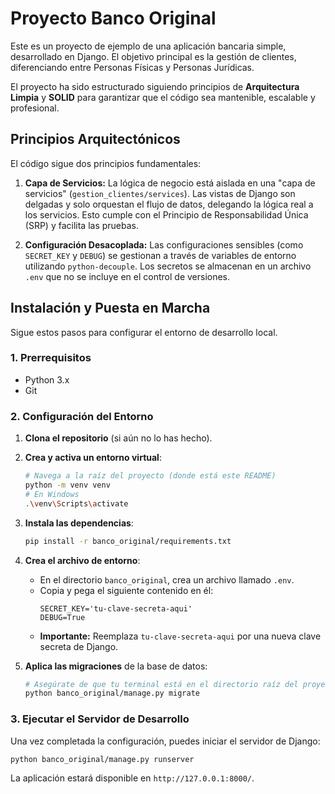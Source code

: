 # Proyecto Banco Original

Este es un proyecto de ejemplo de una aplicación bancaria simple, desarrollado en Django. El objetivo principal es la gestión de clientes, diferenciando entre Personas Físicas y Personas Jurídicas.

El proyecto ha sido estructurado siguiendo principios de **Arquitectura Limpia** y **SOLID** para garantizar que el código sea mantenible, escalable y profesional.

## Principios Arquitectónicos

El código sigue dos principios fundamentales:

1.  **Capa de Servicios:** La lógica de negocio está aislada en una "capa de servicios" (`gestion_clientes/services`). Las vistas de Django son delgadas y solo orquestan el flujo de datos, delegando la lógica real a los servicios. Esto cumple con el Principio de Responsabilidad Única (SRP) y facilita las pruebas.

2.  **Configuración Desacoplada:** Las configuraciones sensibles (como `SECRET_KEY` y `DEBUG`) se gestionan a través de variables de entorno utilizando `python-decouple`. Los secretos se almacenan en un archivo `.env` que no se incluye en el control de versiones.

## Instalación y Puesta en Marcha

Sigue estos pasos para configurar el entorno de desarrollo local.

### 1. Prerrequisitos

*   Python 3.x
*   Git

### 2. Configuración del Entorno

1.  **Clona el repositorio** (si aún no lo has hecho).

2.  **Crea y activa un entorno virtual**:
    ```bash
    # Navega a la raíz del proyecto (donde está este README)
    python -m venv venv
    # En Windows
    .\venv\Scripts\activate
    ```

3.  **Instala las dependencias**:
    ```bash
    pip install -r banco_original/requirements.txt
    ```

4.  **Crea el archivo de entorno**:
    *   En el directorio `banco_original`, crea un archivo llamado `.env`.
    *   Copia y pega el siguiente contenido en él:
        ```
        SECRET_KEY='tu-clave-secreta-aqui'
        DEBUG=True
        ```
    *   **Importante:** Reemplaza `tu-clave-secreta-aqui` por una nueva clave secreta de Django.

5.  **Aplica las migraciones** de la base de datos:
    ```bash
    # Asegúrate de que tu terminal está en el directorio raíz del proyecto
    python banco_original/manage.py migrate
    ```

### 3. Ejecutar el Servidor de Desarrollo

Una vez completada la configuración, puedes iniciar el servidor de Django:

```bash
python banco_original/manage.py runserver
```

La aplicación estará disponible en `http://127.0.0.1:8000/`.
